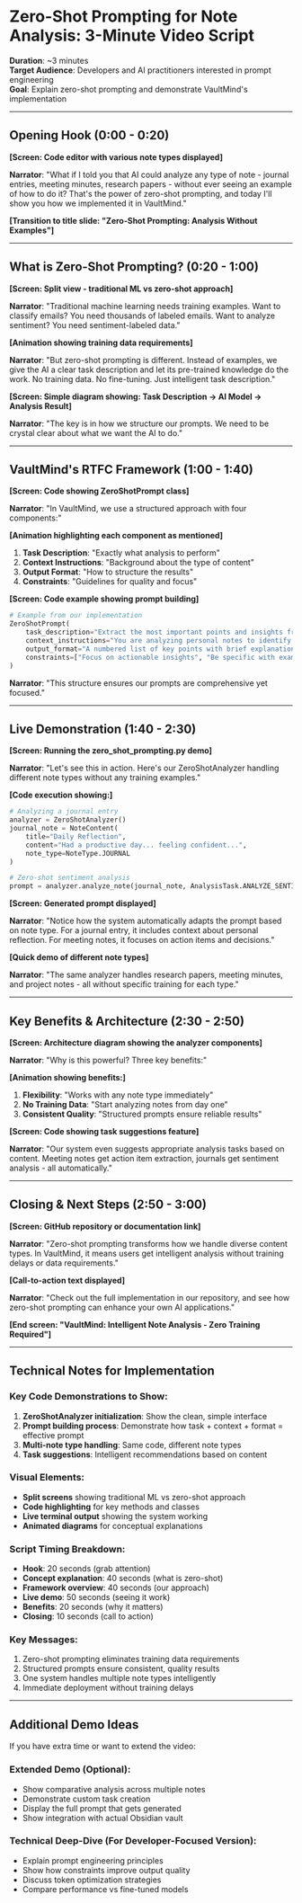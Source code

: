 # Zero-Shot Prompting for Note Analysis: 3-Minute Video Script

**Duration**: ~3 minutes  
**Target Audience**: Developers and AI practitioners interested in prompt engineering  
**Goal**: Explain zero-shot prompting and demonstrate VaultMind's implementation

---

## Opening Hook (0:00 - 0:20)

**[Screen: Code editor with various note types displayed]**

**Narrator**: "What if I told you that AI could analyze any type of note - journal entries, meeting minutes, research papers - without ever seeing an example of how to do it? That's the power of zero-shot prompting, and today I'll show you how we implemented it in VaultMind."

**[Transition to title slide: "Zero-Shot Prompting: Analysis Without Examples"]**

---

## What is Zero-Shot Prompting? (0:20 - 1:00)

**[Screen: Split view - traditional ML vs zero-shot approach]**

**Narrator**: "Traditional machine learning needs training examples. Want to classify emails? You need thousands of labeled emails. Want to analyze sentiment? You need sentiment-labeled data."

**[Animation showing training data requirements]**

**Narrator**: "But zero-shot prompting is different. Instead of examples, we give the AI a clear task description and let its pre-trained knowledge do the work. No training data. No fine-tuning. Just intelligent task description."

**[Screen: Simple diagram showing: Task Description → AI Model → Analysis Result]**

**Narrator**: "The key is in how we structure our prompts. We need to be crystal clear about what we want the AI to do."

---

## VaultMind's RTFC Framework (1:00 - 1:40)

**[Screen: Code showing ZeroShotPrompt class]**

**Narrator**: "In VaultMind, we use a structured approach with four components:"

**[Animation highlighting each component as mentioned]**

1. **Task Description**: "Exactly what analysis to perform"
2. **Context Instructions**: "Background about the type of content" 
3. **Output Format**: "How to structure the results"
4. **Constraints**: "Guidelines for quality and focus"

**[Screen: Code example showing prompt building]**

```python
# Example from our implementation
ZeroShotPrompt(
    task_description="Extract the most important points and insights from the content",
    context_instructions="You are analyzing personal notes to identify core information",
    output_format="A numbered list of key points with brief explanations",
    constraints=["Focus on actionable insights", "Be specific with examples"]
)
```

**Narrator**: "This structure ensures our prompts are comprehensive yet focused."

---

## Live Demonstration (1:40 - 2:30)

**[Screen: Running the zero_shot_prompting.py demo]**

**Narrator**: "Let's see this in action. Here's our ZeroShotAnalyzer handling different note types without any training examples."

**[Code execution showing:]**

```python
# Analyzing a journal entry
analyzer = ZeroShotAnalyzer()
journal_note = NoteContent(
    title="Daily Reflection",
    content="Had a productive day... feeling confident...",
    note_type=NoteType.JOURNAL
)

# Zero-shot sentiment analysis
prompt = analyzer.analyze_note(journal_note, AnalysisTask.ANALYZE_SENTIMENT)
```

**[Screen: Generated prompt displayed]**

**Narrator**: "Notice how the system automatically adapts the prompt based on note type. For a journal entry, it includes context about personal reflection. For meeting notes, it focuses on action items and decisions."

**[Quick demo of different note types]**

**Narrator**: "The same analyzer handles research papers, meeting minutes, and project notes - all without specific training for each type."

---

## Key Benefits & Architecture (2:30 - 2:50)

**[Screen: Architecture diagram showing the analyzer components]**

**Narrator**: "Why is this powerful? Three key benefits:"

**[Animation showing benefits:]**

1. **Flexibility**: "Works with any note type immediately"
2. **No Training Data**: "Start analyzing notes from day one"
3. **Consistent Quality**: "Structured prompts ensure reliable results"

**[Screen: Code showing task suggestions feature]**

**Narrator**: "Our system even suggests appropriate analysis tasks based on content. Meeting notes get action item extraction, journals get sentiment analysis - all automatically."

---

## Closing & Next Steps (2:50 - 3:00)

**[Screen: GitHub repository or documentation link]**

**Narrator**: "Zero-shot prompting transforms how we handle diverse content types. In VaultMind, it means users get intelligent analysis without training delays or data requirements."

**[Call-to-action text displayed]**

**Narrator**: "Check out the full implementation in our repository, and see how zero-shot prompting can enhance your own AI applications."

**[End screen: "VaultMind: Intelligent Note Analysis - Zero Training Required"]**

---

## Technical Notes for Implementation

### Key Code Demonstrations to Show:

1. **ZeroShotAnalyzer initialization**: Show the clean, simple interface
2. **Prompt building process**: Demonstrate how task + context + format = effective prompt
3. **Multi-note type handling**: Same code, different note types
4. **Task suggestions**: Intelligent recommendations based on content

### Visual Elements:

- **Split screens** showing traditional ML vs zero-shot approach
- **Code highlighting** for key methods and classes
- **Live terminal output** showing the system working
- **Animated diagrams** for conceptual explanations

### Script Timing Breakdown:
- **Hook**: 20 seconds (grab attention)
- **Concept explanation**: 40 seconds (what is zero-shot)
- **Framework overview**: 40 seconds (our approach)
- **Live demo**: 50 seconds (seeing it work)
- **Benefits**: 20 seconds (why it matters)
- **Closing**: 10 seconds (call to action)

### Key Messages:
1. Zero-shot prompting eliminates training data requirements
2. Structured prompts ensure consistent, quality results
3. One system handles multiple note types intelligently
4. Immediate deployment without training delays

---

## Additional Demo Ideas

If you have extra time or want to extend the video:

### Extended Demo (Optional):
- Show comparative analysis across multiple notes
- Demonstrate custom task creation
- Display the full prompt that gets generated
- Show integration with actual Obsidian vault

### Technical Deep-Dive (For Developer-Focused Version):
- Explain prompt engineering principles
- Show how constraints improve output quality
- Discuss token optimization strategies
- Compare performance vs fine-tuned models
